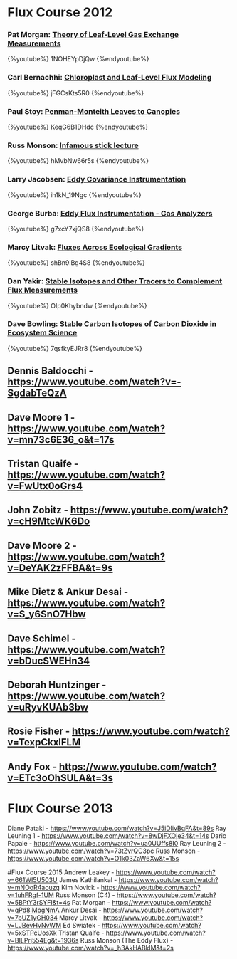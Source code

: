 # Flux Course 2012

### Pat Morgan: [Theory of Leaf-Level Gas Exchange Measurements](https://www.youtube.com/watch?v=1NOHEYpDjQw)

{%youtube%} 1NOHEYpDjQw {%endyoutube%}

### Carl Bernachhi: [Chloroplast and Leaf-Level Flux Modeling](https://www.youtube.com/watch?v=jFGCsKts5R0)

{%youtube%} jFGCsKts5R0 {%endyoutube%}

### Paul Stoy: [Penman-Monteith Leaves to Canopies](https://www.youtube.com/watch?v=KeqG6B1DHdc)

{%youtube%} KeqG6B1DHdc {%endyoutube%}

### Russ Monson: [Infamous stick lecture](https://www.youtube.com/watch?v=hMvbNw66r5s)

{%youtube%} hMvbNw66r5s {%endyoutube%}

### Larry Jacobsen: [Eddy Covariance Instrumentation](https://www.youtube.com/watch?v=ih1kN_19Ngc)

{%youtube%} ih1kN_19Ngc {%endyoutube%}

### George Burba: [Eddy Flux Instrumentation - Gas Analyzers](https://www.youtube.com/watch?v=g7xcY7xjQS8)

{%youtube%} g7xcY7xjQS8 {%endyoutube%}

### Marcy Litvak: [Fluxes Across Ecological Gradients](https://www.youtube.com/watch?v=shBn9iBg4S8)

{%youtube%} shBn9iBg4S8 {%endyoutube%}

### Dan Yakir: [Stable Isotopes and Other Tracers to Complement Flux Measurements](https://www.youtube.com/watch?v=OIp0Khybndw)

{%youtube%} OIp0Khybndw {%endyoutube%}

### Dave Bowling: [Stable Carbon Isotopes of Carbon Dioxide in Ecosystem Science](https://www.youtube.com/watch?v=7qsfkyEJRr8) 

{%youtube%} 7qsfkyEJRr8 {%endyoutube%}

## Dennis Baldocchi - https://www.youtube.com/watch?v=-SgdabTeQzA 

## Dave Moore 1 - https://www.youtube.com/watch?v=mn73c6E36_o&t=17s 

## Tristan Quaife - https://www.youtube.com/watch?v=FwUtx0oGrs4 

## John Zobitz - https://www.youtube.com/watch?v=cH9MtcWK6Do 

## Dave Moore 2 - https://www.youtube.com/watch?v=DeYAK2zFFBA&t=9s 

## Mike Dietz & Ankur Desai - https://www.youtube.com/watch?v=S_y6SnO7Hbw 

## Dave Schimel - https://www.youtube.com/watch?v=bDucSWEHn34 

## Deborah Huntzinger - https://www.youtube.com/watch?v=uRyvKUAb3bw 

## Rosie Fisher - https://www.youtube.com/watch?v=TexpCkxlFLM 

## Andy Fox - https://www.youtube.com/watch?v=ETc3oOhSULA&t=3s 

# Flux Course 2013
Diane Pataki - https://www.youtube.com/watch?v=J5iDIivBqFA&t=89s 
Ray Leuning 1 - https://www.youtube.com/watch?v=8wDjFXOje34&t=14s 
Dario Papale - https://www.youtube.com/watch?v=ua0UUffs8I0 
Ray Leuning 2 - https://www.youtube.com/watch?v=73tZvrQC3pc 
Russ Monson - https://www.youtube.com/watch?v=O1k03ZaW6Xw&t=15s 

#Flux Course 2015
Andrew Leakey - https://www.youtube.com/watch?v=661WI5U503U 
James Kathilankal - https://www.youtube.com/watch?v=mNOoR4aouzg 
Kim Novick - https://www.youtube.com/watch?v=1uhFRgf-1UM 
Russ Monson (C4) - https://www.youtube.com/watch?v=5BPtY3rSYFI&t=4s 
Pat Morgan - https://www.youtube.com/watch?v=qPd8iMpgNmA 
Ankur Desai - https://www.youtube.com/watch?v=7pUZ1yGH034 
Marcy Litvak - https://www.youtube.com/watch?v=LJBevHvNvWM 
Ed Swiatek - https://www.youtube.com/watch?v=5xSTPcUosXk 
Tristan Quaife - https://www.youtube.com/watch?v=BILPrj554Eg&t=1936s 
Russ Monson (The Eddy Flux) - https://www.youtube.com/watch?v=_h3AkHABklM&t=2s 





